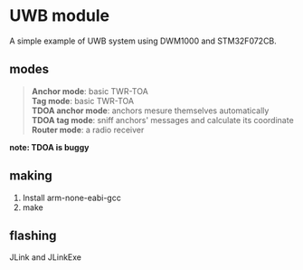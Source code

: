 UWB module
===

A simple example of UWB system using DWM1000 and STM32F072CB.

modes
---
> **Anchor mode**: basic TWR-TOA<br>
> **Tag mode**: basic TWR-TOA<br>
> **TDOA anchor mode**: anchors mesure themselves automatically<br>
> **TDOA tag mode**: sniff anchors' messages and calculate its coordinate<br>
> **Router mode**: a radio receiver<br>

**note: TDOA is buggy**

making
---
1. Install arm-none-eabi-gcc<br>
2. make

flashing
---
JLink and JLinkExe
